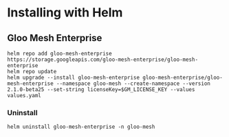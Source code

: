 # Installing with Helm

## Gloo Mesh Enterprise
```
helm repo add gloo-mesh-enterprise https://storage.googleapis.com/gloo-mesh-enterprise/gloo-mesh-enterprise
helm repo update
helm upgrade --install gloo-mesh-enterprise gloo-mesh-enterprise/gloo-mesh-enterprise --namespace gloo-mesh --create-namespace --version 2.1.0-beta25 --set-string licenseKey=$GM_LICENSE_KEY --values values.yaml
```

### Uninstall
```
helm uninstall gloo-mesh-enterprise -n gloo-mesh
```